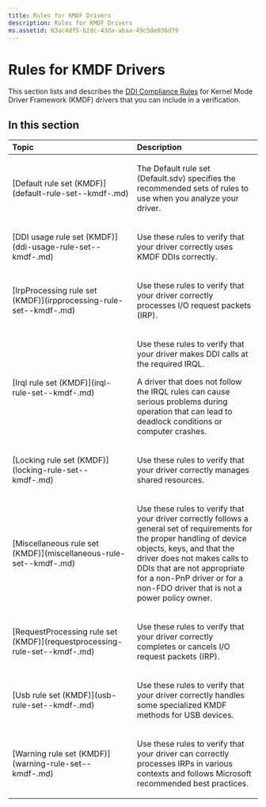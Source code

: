 ```yaml
---
title: Rules for KMDF Drivers
description: Rules for KMDF Drivers
ms.assetid: 63ac4df5-b2dc-43da-abaa-49c5de036d79
---
```


# Rules for KMDF Drivers


This section lists and describes the [DDI Compliance Rules](static-driver-verifier-rules.md) for Kernel Mode Driver Framework (KMDF) drivers that you can include in a verification.

## In this section


<table>
<colgroup>
<col width="50%" />
<col width="50%" />
</colgroup>
<thead>
<tr class="header">
<th align="left">Topic</th>
<th align="left">Description</th>
</tr>
</thead>
<tbody>
<tr class="odd">
<td align="left"><p>[Default rule set (KMDF)](default-rule-set--kmdf-.md)</p></td>
<td align="left"><p>The Default rule set (Default.sdv) specifies the recommended sets of rules to use when you analyze your driver.</p></td>
</tr>
<tr class="even">
<td align="left"><p>[DDI usage rule set (KMDF)](ddi-usage-rule-set--kmdf-.md)</p></td>
<td align="left"><p>Use these rules to verify that your driver correctly uses KMDF DDIs correctly.</p></td>
</tr>
<tr class="odd">
<td align="left"><p>[IrpProcessing rule set (KMDF)](irpprocessing-rule-set--kmdf-.md)</p></td>
<td align="left"><p>Use these rules to verify that your driver correctly processes I/O request packets (IRP).</p></td>
</tr>
<tr class="even">
<td align="left"><p>[Irql rule set (KMDF)](irql-rule-set--kmdf-.md)</p></td>
<td align="left"><p>Use these rules to verify that your driver makes DDI calls at the required IRQL.</p>
<p>A driver that does not follow the IRQL rules can cause serious problems during operation that can lead to deadlock conditions or computer crashes.</p></td>
</tr>
<tr class="odd">
<td align="left"><p>[Locking rule set (KMDF)](locking-rule-set--kmdf-.md)</p></td>
<td align="left"><p>Use these rules to verify that your driver correctly manages shared resources.</p></td>
</tr>
<tr class="even">
<td align="left"><p>[Miscellaneous rule set (KMDF)](miscellaneous-rule-set--kmdf-.md)</p></td>
<td align="left"><p>Use these rules to verify that your driver correctly follows a general set of requirements for the proper handling of device objects, keys, and that the driver does not makes calls to DDIs that are not appropriate for a non-PnP driver or for a non-FDO driver that is not a power policy owner.</p></td>
</tr>
<tr class="odd">
<td align="left"><p>[RequestProcessing rule set (KMDF)](requestprocessing-rule-set--kmdf-.md)</p></td>
<td align="left"><p>Use these rules to verify that your driver correctly completes or cancels I/O request packets (IRP).</p></td>
</tr>
<tr class="even">
<td align="left"><p>[Usb rule set (KMDF)](usb-rule-set--kmdf-.md)</p></td>
<td align="left"><p>Use these rules to verify that your driver correctly handles some specialized KMDF methods for USB devices.</p></td>
</tr>
<tr class="odd">
<td align="left"><p>[Warning rule set (KMDF)](warning-rule-set--kmdf-.md)</p></td>
<td align="left"><p>Use these rules to verify that your driver can correctly processes IRPs in various contexts and follows Microsoft recommended best practices.</p></td>
</tr>
</tbody>
</table>

 

 

 






